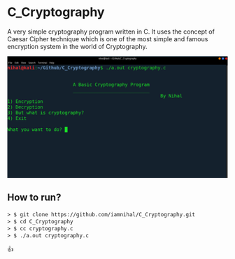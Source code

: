 # C_Cryptography
A very simple cryptography program written in C. It uses the concept of Caesar Cipher technique which is one of the most simple and famous encryption system in the world of Cryptography.

![PIC](Pic.png)

## How to run?
```
> $ git clone https://github.com/iamnihal/C_Cryptography.git
> $ cd C_Cryptography
> $ cc cryptography.c
> $ ./a.out cryptography.c
```
:+1:
